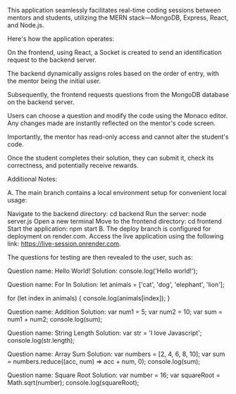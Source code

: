 
This application seamlessly facilitates real-time coding sessions between mentors and students, utilizing the MERN stack—MongoDB, Express, React, and Node.js.

Here's how the application operates:

On the frontend, using React, a Socket is created to send an identification request to the backend server.

The backend dynamically assigns roles based on the order of entry, with the mentor being the initial user.

Subsequently, the frontend requests questions from the MongoDB database on the backend server.

Users can choose a question and modify the code using the Monaco editor. Any changes made are instantly reflected on the mentor's code screen.

Importantly, the mentor has read-only access and cannot alter the student's code.

Once the student completes their solution, they can submit it, check its correctness, and potentially receive rewards.

Additional Notes:

A. The main branch contains a local environment setup for convenient local usage:

Navigate to the backend directory: cd backend
Run the server: node server.js
Open a new terminal
Move to the frontend directory: cd frontend
Start the application: npm start
B. The deploy branch is configured for deployment on render.com. Access the live application using the following link: https://live-session.onrender.com.

The questions for testing are then revealed to the user, such as:

Question name: Hello World!
Solution:
console.log('Hello world!');

Question name: For In
Solution:
let animals = ['cat', 'dog', 'elephant', 'lion'];

for (let index in animals) {
    console.log(animals[index]);
}

Question name: Addition
Solution:
var num1 = 5;
var num2 = 10;
var sum = num1 + num2;
console.log(sum);

Question name: String Length
Solution:
var str = 'I love Javascript';
console.log(str.length);

Question name: Array Sum
Solution:
var numbers = [2, 4, 6, 8, 10];
var sum = numbers.reduce((acc, num) => acc + num, 0);
console.log(sum);

Question name: Square Root
Solution:
var number = 16;
var squareRoot = Math.sqrt(number);
console.log(squareRoot);